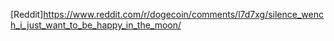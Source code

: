 [Reddit]https://www.reddit.com/r/dogecoin/comments/l7d7xg/silence_wench_i_just_want_to_be_happy_in_the_moon/
